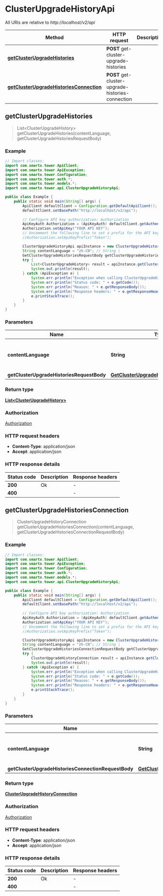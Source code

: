 # ClusterUpgradeHistoryApi

All URIs are relative to *http://localhost/v2/api*

Method | HTTP request | Description
------------- | ------------- | -------------
[**getClusterUpgradeHistories**](ClusterUpgradeHistoryApi.md#getClusterUpgradeHistories) | **POST** get-cluster-upgrade-histories | 
[**getClusterUpgradeHistoriesConnection**](ClusterUpgradeHistoryApi.md#getClusterUpgradeHistoriesConnection) | **POST** get-cluster-upgrade-histories-connection | 



## getClusterUpgradeHistories

> List&lt;ClusterUpgradeHistory&gt; getClusterUpgradeHistories(contentLanguage, getClusterUpgradeHistoriesRequestBody)



### Example

```java
// Import classes:
import com.smartx.tower.ApiClient;
import com.smartx.tower.ApiException;
import com.smartx.tower.Configuration;
import com.smartx.tower.auth.*;
import com.smartx.tower.models.*;
import com.smartx.tower.api.ClusterUpgradeHistoryApi;

public class Example {
    public static void main(String[] args) {
        ApiClient defaultClient = Configuration.getDefaultApiClient();
        defaultClient.setBasePath("http://localhost/v2/api");
        
        // Configure API key authorization: Authorization
        ApiKeyAuth Authorization = (ApiKeyAuth) defaultClient.getAuthentication("Authorization");
        Authorization.setApiKey("YOUR API KEY");
        // Uncomment the following line to set a prefix for the API key, e.g. "Token" (defaults to null)
        //Authorization.setApiKeyPrefix("Token");

        ClusterUpgradeHistoryApi apiInstance = new ClusterUpgradeHistoryApi(defaultClient);
        String contentLanguage = "zh-CN"; // String | 
        GetClusterUpgradeHistoriesRequestBody getClusterUpgradeHistoriesRequestBody = new GetClusterUpgradeHistoriesRequestBody(); // GetClusterUpgradeHistoriesRequestBody | 
        try {
            List<ClusterUpgradeHistory> result = apiInstance.getClusterUpgradeHistories(contentLanguage, getClusterUpgradeHistoriesRequestBody);
            System.out.println(result);
        } catch (ApiException e) {
            System.err.println("Exception when calling ClusterUpgradeHistoryApi#getClusterUpgradeHistories");
            System.err.println("Status code: " + e.getCode());
            System.err.println("Reason: " + e.getResponseBody());
            System.err.println("Response headers: " + e.getResponseHeaders());
            e.printStackTrace();
        }
    }
}
```

### Parameters


Name | Type | Description  | Notes
------------- | ------------- | ------------- | -------------
 **contentLanguage** | **String**|  | [enum: zh-CN, en-US]
 **getClusterUpgradeHistoriesRequestBody** | [**GetClusterUpgradeHistoriesRequestBody**](GetClusterUpgradeHistoriesRequestBody.md)|  |

### Return type

[**List&lt;ClusterUpgradeHistory&gt;**](ClusterUpgradeHistory.md)

### Authorization

[Authorization](../README.md#Authorization)

### HTTP request headers

- **Content-Type**: application/json
- **Accept**: application/json


### HTTP response details
| Status code | Description | Response headers |
|-------------|-------------|------------------|
| **200** | Ok |  -  |
| **400** |  |  -  |


## getClusterUpgradeHistoriesConnection

> ClusterUpgradeHistoryConnection getClusterUpgradeHistoriesConnection(contentLanguage, getClusterUpgradeHistoriesConnectionRequestBody)



### Example

```java
// Import classes:
import com.smartx.tower.ApiClient;
import com.smartx.tower.ApiException;
import com.smartx.tower.Configuration;
import com.smartx.tower.auth.*;
import com.smartx.tower.models.*;
import com.smartx.tower.api.ClusterUpgradeHistoryApi;

public class Example {
    public static void main(String[] args) {
        ApiClient defaultClient = Configuration.getDefaultApiClient();
        defaultClient.setBasePath("http://localhost/v2/api");
        
        // Configure API key authorization: Authorization
        ApiKeyAuth Authorization = (ApiKeyAuth) defaultClient.getAuthentication("Authorization");
        Authorization.setApiKey("YOUR API KEY");
        // Uncomment the following line to set a prefix for the API key, e.g. "Token" (defaults to null)
        //Authorization.setApiKeyPrefix("Token");

        ClusterUpgradeHistoryApi apiInstance = new ClusterUpgradeHistoryApi(defaultClient);
        String contentLanguage = "zh-CN"; // String | 
        GetClusterUpgradeHistoriesConnectionRequestBody getClusterUpgradeHistoriesConnectionRequestBody = new GetClusterUpgradeHistoriesConnectionRequestBody(); // GetClusterUpgradeHistoriesConnectionRequestBody | 
        try {
            ClusterUpgradeHistoryConnection result = apiInstance.getClusterUpgradeHistoriesConnection(contentLanguage, getClusterUpgradeHistoriesConnectionRequestBody);
            System.out.println(result);
        } catch (ApiException e) {
            System.err.println("Exception when calling ClusterUpgradeHistoryApi#getClusterUpgradeHistoriesConnection");
            System.err.println("Status code: " + e.getCode());
            System.err.println("Reason: " + e.getResponseBody());
            System.err.println("Response headers: " + e.getResponseHeaders());
            e.printStackTrace();
        }
    }
}
```

### Parameters


Name | Type | Description  | Notes
------------- | ------------- | ------------- | -------------
 **contentLanguage** | **String**|  | [enum: zh-CN, en-US]
 **getClusterUpgradeHistoriesConnectionRequestBody** | [**GetClusterUpgradeHistoriesConnectionRequestBody**](GetClusterUpgradeHistoriesConnectionRequestBody.md)|  |

### Return type

[**ClusterUpgradeHistoryConnection**](ClusterUpgradeHistoryConnection.md)

### Authorization

[Authorization](../README.md#Authorization)

### HTTP request headers

- **Content-Type**: application/json
- **Accept**: application/json


### HTTP response details
| Status code | Description | Response headers |
|-------------|-------------|------------------|
| **200** | Ok |  -  |
| **400** |  |  -  |

